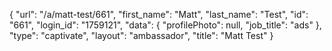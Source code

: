 {
    "url": "\/a\/matt-test\/661",
    "first_name": "Matt",
    "last_name": "Test",
    "id": "661",
    "login_id": "1759121",
    "data": {
        "profilePhoto": null,
        "job_title": "ads"
    },
    "type": "captivate",
    "layout": "ambassador",
    "title": "Matt Test"
}